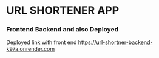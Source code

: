 # URL SHORTENER APP
### Frontend Backend and also Deployed 
Deployed link with front end https://url-shortner-backend-k97a.onrender.com
